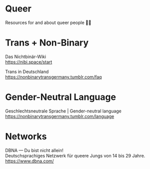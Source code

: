 # Queer
Resources for and about queer people 🏳️‍🌈

# Trans + Non-Binary

Das Nichtbinär-Wiki<br>
https://nibi.space/start

Trans in Deutschland<br>
https://nonbinarytransgermany.tumblr.com/faq

# Gender-Neutral Language

Geschlechtsneutrale Sprache | Gender-neutral language<br>
https://nonbinarytransgermany.tumblr.com/language

# Networks

DBNA — Du bist nicht allein!<br>
Deutschsprachiges Netzwerk für queere Jungs von 14 bis 29 Jahre.
https://www.dbna.com/
